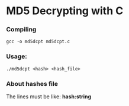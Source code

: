 # MD5 Decrypting with C

### Compiling
`gcc -o md5dcpt md5dcpt.c`

### Usage:
`./md5dcpt <hash> <hash_file>`

### About hashes file
The lines must be like: **hash:string**
